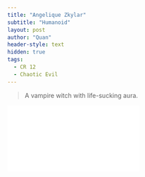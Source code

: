 ```yaml
---
title: "Angelique Zkylar"
subtitle: "Humanoid"
layout: post
author: "Quan"
header-style: text
hidden: true
tags:
  - CR 12
  - Chaotic Evil
---
```


> A vampire witch with life-sucking aura.

![My Image](/assets/images/angeliquezkylar.pdf "Water Bullet")